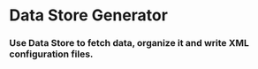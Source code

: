 <h1>Data Store Generator</h1>
<h3>Use Data Store to fetch data, organize it and write XML configuration files.</h3>
